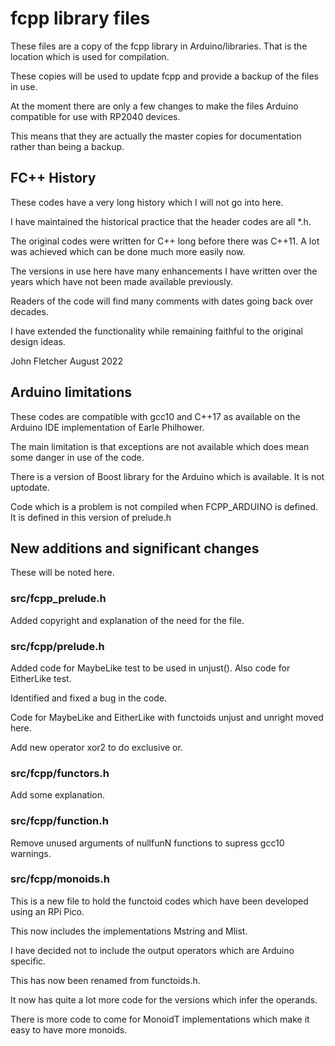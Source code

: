 # fcpp library files

These files are a copy of the fcpp library in Arduino/libraries. That is the location which is used for compilation.

These copies will be used to update fcpp and provide a backup of the files in use.

At the moment there are only a few changes to make the files Arduino compatible for use with RP2040 devices.

This means that they are actually the master copies for documentation rather than being a backup.

## FC++ History

These codes have a very long history which I will not go into here.

I have maintained the historical practice that the header codes are all *.h.

The original codes were written for C++ long before there was C++11. A lot was achieved which can be done much more easily now.

The versions in use here have many enhancements I have written over the years which have not been made available previously.

Readers of the code will find many comments with dates going back over decades.

I have extended the functionality while remaining faithful to the original design ideas.

John Fletcher  August 2022

## Arduino limitations

These codes are compatible with gcc10 and C++17 as available on the Arduino IDE implementation of Earle Philhower.

The main limitation is that exceptions are not available which does mean some danger in use of the code.

There is a version of Boost library for the Arduino which is available. It is not uptodate.

Code which is a problem is not compiled when FCPP_ARDUINO is defined. It is defined in this version of prelude.h 

## New additions and significant changes

These will be noted here.

### src/fcpp_prelude.h

Added copyright and explanation of the need for the file.

### src/fcpp/prelude.h  

Added code for MaybeLike test to be used in unjust(). Also code for EitherLike test.

Identified and fixed a bug in the code.

Code for MaybeLike and EitherLike with functoids unjust and unright moved here.

Add new operator xor2 to do exclusive or.
					
### src/fcpp/functors.h  					

Add some explanation.

### src/fcpp/function.h

Remove unused arguments of nullfunN functions to supress gcc10 warnings.

### src/fcpp/monoids.h  					

This is a new file to hold the functoid codes which have been developed using an RPi Pico.

This now includes the implementations Mstring and Mlist.

I have decided not to include the output operators which are Arduino specific.

This has now been renamed from functoids.h.

It now has quite a lot more code for the versions which infer the operands.

There is more code to come for MonoidT<MonoidType> implementations which make it easy to have more monoids.
